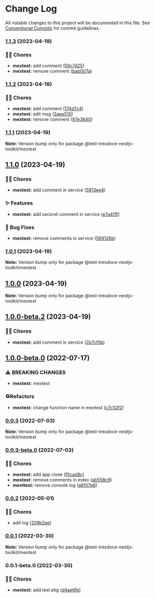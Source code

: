 # Change Log

All notable changes to this project will be documented in this file.
See [Conventional Commits](https://conventionalcommits.org) for commit guidelines.

### [1.1.3](https://github.com/tresdoce/tresdoce-nestjs-toolkit-test/compare/@test-tresdoce-nestjs-toolkit/mextest@1.1.2...@test-tresdoce-nestjs-toolkit/mextest@1.1.3) (2023-04-19)

### 👨‍💻 Chores

- **mextest:** add comment ([59c7d25](https://github.com/tresdoce/tresdoce-nestjs-toolkit-test/commit/59c7d252863e1bfeff9ea1062ae7521389464325))
- **mextest:** remove comment ([bab007a](https://github.com/tresdoce/tresdoce-nestjs-toolkit-test/commit/bab007a4054b19c2e6a1903adac620a3740392a1))

### [1.1.2](https://github.com/tresdoce/tresdoce-nestjs-toolkit-test/compare/@test-tresdoce-nestjs-toolkit/mextest@1.1.1...@test-tresdoce-nestjs-toolkit/mextest@1.1.2) (2023-04-19)

### 👨‍💻 Chores

- **mextest:** add comment ([174d7c4](https://github.com/tresdoce/tresdoce-nestjs-toolkit-test/commit/174d7c47d52d17c30d926717fbc48657b962218c))
- **mextest:** edit msg ([3aee510](https://github.com/tresdoce/tresdoce-nestjs-toolkit-test/commit/3aee510843dda7f56c24779b7cff248888848ac9))
- **mextest:** remove comment ([87e3840](https://github.com/tresdoce/tresdoce-nestjs-toolkit-test/commit/87e3840fd03ebab6a9109aabbdd7605f50a8fa9f))

### [1.1.1](https://github.com/tresdoce/tresdoce-nestjs-toolkit-test/compare/@test-tresdoce-nestjs-toolkit/mextest@1.1.1-beta.0...@test-tresdoce-nestjs-toolkit/mextest@1.1.1) (2023-04-19)

**Note:** Version bump only for package @test-tresdoce-nestjs-toolkit/mextest

## [1.1.0](https://github.com/tresdoce/tresdoce-nestjs-toolkit-test/compare/@test-tresdoce-nestjs-toolkit/mextest@1.0.2-beta.0...@test-tresdoce-nestjs-toolkit/mextest@1.1.0) (2023-04-19)

### 👨‍💻 Chores

- **mextest:** add comment in service ([5813ee4](https://github.com/tresdoce/tresdoce-nestjs-toolkit-test/commit/5813ee4d0e7df0ed5dee6491254820d18d2fb99c))

### ✨ Features

- **mextest:** add second comment in service ([e7a411f](https://github.com/tresdoce/tresdoce-nestjs-toolkit-test/commit/e7a411f1b51b0cb6973e31ab6e9b22caaac2d1ad))

### 🐛 Bug Fixes

- **mextest:** remove comments in service ([569126b](https://github.com/tresdoce/tresdoce-nestjs-toolkit-test/commit/569126b76be15424b2fb176ba78291490d8494ec))

### [1.0.1](https://github.com/tresdoce/tresdoce-nestjs-toolkit-test/compare/@test-tresdoce-nestjs-toolkit/mextest@1.0.1-beta.1...@test-tresdoce-nestjs-toolkit/mextest@1.0.1) (2023-04-19)

**Note:** Version bump only for package @test-tresdoce-nestjs-toolkit/mextest

## [1.0.0](https://github.com/tresdoce/tresdoce-nestjs-toolkit-test/compare/@test-tresdoce-nestjs-toolkit/mextest@1.0.0-beta.2...@test-tresdoce-nestjs-toolkit/mextest@1.0.0) (2023-04-19)

**Note:** Version bump only for package @test-tresdoce-nestjs-toolkit/mextest

## [1.0.0-beta.2](https://github.com/tresdoce/tresdoce-nestjs-toolkit-test/compare/@test-tresdoce-nestjs-toolkit/mextest@1.0.0-beta.1...@test-tresdoce-nestjs-toolkit/mextest@1.0.0-beta.2) (2023-04-19)

### 👨‍💻 Chores

- **mextest:** add comment in service ([2b7cf5b](https://github.com/tresdoce/tresdoce-nestjs-toolkit-test/commit/2b7cf5bae11b25adf5f0a83d818b3c94918846d0))

## [1.0.0-beta.0](https://github.com/tresdoce/tresdoce-nestjs-toolkit-test/compare/@test-tresdoce-nestjs-toolkit/mextest@0.0.3...@test-tresdoce-nestjs-toolkit/mextest@1.0.0-beta.0) (2022-07-17)

### ⚠ BREAKING CHANGES

- **mextest:** mextest

### ♻️Refactors

- **mextest:** change function name in mextest ([c7c52f2](https://github.com/tresdoce/tresdoce-nestjs-toolkit-test/commit/c7c52f2291fea49e2703ff97d5cba5c27b926e04))

### [0.0.3](https://github.com/tresdoce/tresdoce-nestjs-toolkit-test/compare/@test-tresdoce-nestjs-toolkit/mextest@0.0.3-beta.0...@test-tresdoce-nestjs-toolkit/mextest@0.0.3) (2022-07-03)

**Note:** Version bump only for package @test-tresdoce-nestjs-toolkit/mextest

### [0.0.3-beta.0](https://github.com/tresdoce/tresdoce-nestjs-toolkit-test/compare/@test-tresdoce-nestjs-toolkit/mextest@0.0.2...@test-tresdoce-nestjs-toolkit/mextest@0.0.3-beta.0) (2022-07-03)

### 👨‍💻 Chores

- **mextest:** add app close ([f0cad8c](https://github.com/tresdoce/tresdoce-nestjs-toolkit-test/commit/f0cad8c18616fe648b77d60f36aaeb180bb4bdef))
- **mextest:** remove comments in index ([ab558c9](https://github.com/tresdoce/tresdoce-nestjs-toolkit-test/commit/ab558c9efc6a5ada17fc7196dec16400fd7db457))
- **mexttest:** remove console log ([a8107e6](https://github.com/tresdoce/tresdoce-nestjs-toolkit-test/commit/a8107e6bfb0646948291952d6c6d23a25ec03816))

### [0.0.2](https://github.com/tresdoce/tresdoce-nestjs-toolkit-test/compare/@test-tresdoce-nestjs-toolkit/mextest@0.0.1...@test-tresdoce-nestjs-toolkit/mextest@0.0.2) (2022-05-01)

### 👨‍💻 Chores

- add log ([259b2ae](https://github.com/tresdoce/tresdoce-nestjs-toolkit-test/commit/259b2ae54f19d0e01ed316ee485e0bff2db0c4c6))

### [0.0.1](https://github.com/tresdoce/tresdoce-nestjs-toolkit-test/compare/@test-tresdoce-nestjs-toolkit/mextest@0.0.1-beta.0...@test-tresdoce-nestjs-toolkit/mextest@0.0.1) (2022-03-30)

**Note:** Version bump only for package @test-tresdoce-nestjs-toolkit/mextest

### 0.0.1-beta.0 (2022-03-30)

### 👨‍💻 Chores

- **mextest:** add test pkg ([d4ae6fe](https://github.com/tresdoce/tresdoce-nestjs-toolkit-test/commit/d4ae6fe0354220cd643125d6b7b254eee9969ce7))

